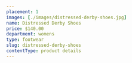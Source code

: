 ```yaml
---
placement: 1
images: [./images/distressed-derby-shoes.jpg]
name: Distressed Derby Shoes
price: $140.00
department: womens
type: footwear
slug: distressed-derby-shoes
contentType: product details
---
```

